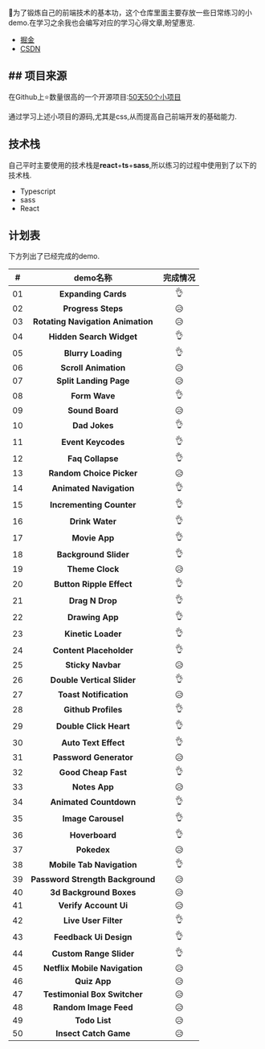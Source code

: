  👀为了锻炼自己的前端技术的基本功，这个仓库里面主要存放一些日常练习的小demo.在学习之余我也会编写对应的学习心得文章,盼望惠览.

- [掘金](https://juejin.cn/user/427081105940919)
- [CSDN](https://blog.csdn.net/weixin_42920294)

## ## 项目来源

在Github上⭐数量很高的一个开源项目:[50天50个小项目](https://github.com/bradtraversy/50projects50days)

通过学习上述小项目的源码,尤其是css,从而提高自己前端开发的基础能力.

## 技术栈

自己平时主要使用的技术栈是**react**+**ts**+**sass**,所以练习的过程中使用到了以下的技术栈.

- Typescript
- sass
- React

## 计划表

下方列出了已经完成的demo.

|  #   |             demo名称              | 完成情况 |
| :--: | :-------------------------------: | :------: |
|  01  |        **Expanding Cards**        |    👌     |
|  02  |        **Progress Steps**         |    😥     |
|  03  | **Rotating Navigation Animation** |    😥     |
|  04  |     **Hidden Search Widget**      |    👌     |
|  05  |        **Blurry Loading**         |    👌     |
|  06  |       **Scroll Animation**        |    😥     |
|  07  |      **Split Landing Page**       |    😥     |
|  08  |           **Form Wave**           |    👌     |
|  09  |          **Sound Board**          |    😥     |
|  10  |           **Dad Jokes**           |     👌     |
|  11  |        **Event Keycodes**         |    👌     |
|  12  |         **Faq Collapse**          |    👌     |
|  13  |     **Random Choice Picker**      |    😥     |
|  14  |      **Animated Navigation**      |    👌     |
|  15  |     **Incrementing Counter**      |    👌     |
|  16  |          **Drink Water**          |    👌     |
|  17  |           **Movie App**           |    👌     |
|  18  |       **Background Slider**       |    👌     |
|  19  |          **Theme Clock**          |    😥     |
|  20  |     **Button Ripple Effect**      |    👌     |
|  21  |          **Drag N Drop**          |    👌     |
|  22  |          **Drawing App**          |    👌     |
|  23  |        **Kinetic Loader**         |    👌     |
|  24  |      **Content Placeholder**      |    👌     |
|  25  |         **Sticky Navbar**         |    😥     |
|  26  |    **Double Vertical Slider**     |    👌     |
|  27  |      **Toast Notification**       |    😥     |
|  28  |        **Github Profiles**        |   👌     |
|  29  |      **Double Click Heart**       |    👌     |
|  30  |       **Auto Text Effect**        |    👌     |
|  31  |      **Password Generator**       |    😥     |
|  32  |        **Good Cheap Fast**        |    👌     |
|  33  |           **Notes App**           |    😥     |
|  34  |      **Animated Countdown**       |    👌     |
|  35  |        **Image Carousel**         |    👌     |
|  36  |          **Hoverboard**           |    👌      |
|  37  |            **Pokedex**            |    😥     |
|  38  |     **Mobile Tab Navigation**     |    👌     |
|  39  | **Password Strength Background**  |    😥     |
|  40  |      **3d Background Boxes**      |    😥     |
|  41  |       **Verify Account Ui**       |    😥     |
|  42  |       **Live User Filter**        |    👌     |
|  43  |      **Feedback Ui Design**       |    👌     |
|  44  |      **Custom Range Slider**      |    👌     |
|  45  |   **Netflix Mobile Navigation**   |    😥     |
|  46  |           **Quiz App**            |    😥     |
|  47  |   **Testimonial Box Switcher**    |    😥     |
|  48  |       **Random Image Feed**       |    😥     |
|  49  |           **Todo List**           |    😥     |
|  50  |       **Insect Catch Game**       |    😥     |
